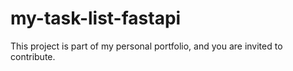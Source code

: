 # my-task-list-fastapi
This project is part of my personal portfolio, and you are invited to contribute.
